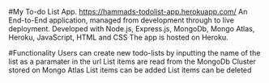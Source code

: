 #My To-do List App.
https://hammads-todolist-app.herokuapp.com/
An End-to-End application, managed from development through to live deployment.
Developed with Node.js, Express.js, MongoDb, Mongo Atlas, Heroku, JavaScript, HTML and CSS
The app is hosted on Heroku.

#Functionality
Users can create new todo-lists by inputting the name of the list as a paramater in the url
List items are read from the MongoDb Cluster stored on Mongo Atlas
List items can be added
List items can be deleted
